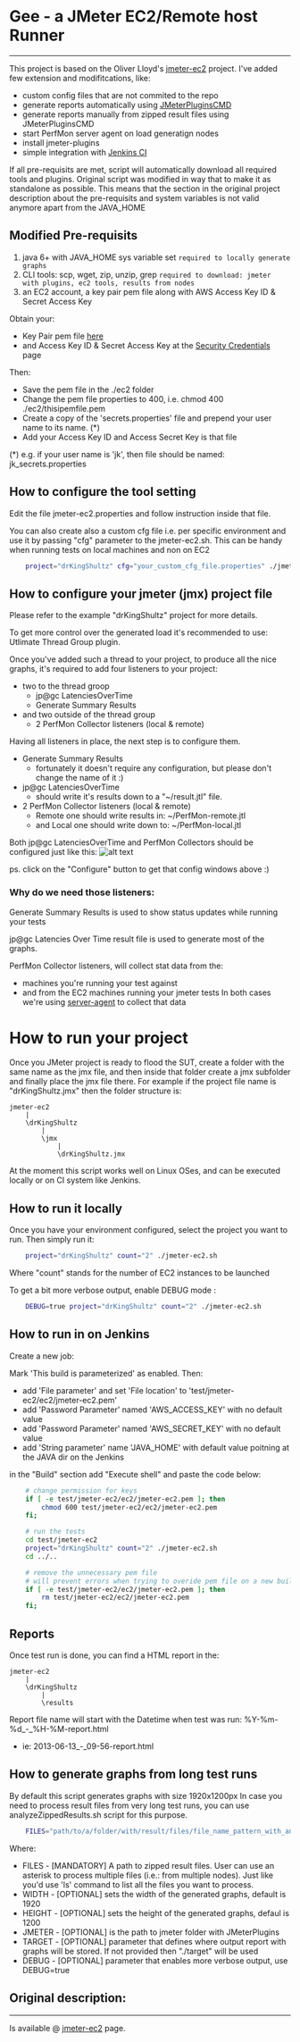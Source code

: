 # Gee - a JMeter EC2/Remote host Runner
-----------------------------

This project is based on the Oliver Lloyd's [jmeter-ec2](https://github.com/oliverlloyd/jmeter-ec2) project.
I've added few extension and modifitcations, like:
* custom config files that are not commited to the repo
* generate reports automatically using [JMeterPluginsCMD](https://code.google.com/p/jmeter-plugins/wiki/JMeterPluginsCMD)
* generate reports manually from zipped result files using JMeterPluginsCMD
* start PerfMon server agent on load generatign nodes
* install jmeter-plugins
* simple integration with [Jenkins CI](http://jenkins-ci.org/)

If all pre-requisits are met, script will automatically download all required
tools and plugins.
Original script was modified in way that to make it as standalone as possible. 
This means that the section in the original project description about the 
pre-requisits and system variables is not valid anymore apart from the JAVA\_HOME


## Modified Pre-requisits
1. java 6+ with JAVA\_HOME sys variable set `required to locally generate graphs`
2. CLI tools: scp, wget, zip, unzip, grep `required to download: jmeter with plugins, ec2 tools, results from nodes`
3. an EC2 account, a key pair pem file along with AWS Access Key ID & Secret Access Key


Obtain your:
* Key Pair pem file [here](https://console.aws.amazon.com/ec2/home?region=us-east-1#s=KeyPairs)
* and Access Key ID & Secret Access Key at the [Security Credentials](https://portal.aws.amazon.com/gp/aws/securityCredentials) page


Then:
* Save the pem file in the ./ec2 folder
* Change the pem file properties to 400, i.e. chmod 400 ./ec2/thisipemfile.pem
* Create a copy of the 'secrets.properties' file and prepend your user name to its name. (\*)
* Add your Access Key ID and Access Secret Key is that file


(\*) e.g. if your user name is 'jk', then file should be named: jk\_secrets.properties


## How to configure the tool setting
Edit the file jmeter-ec2.properties and follow instruction inside that file.

You can also create also a custom cfg file i.e. per specific environment and use
it by passing "cfg" parameter to the jmeter-ec2.sh. This can be handy when running
tests on local machines and non on EC2

```bash
    project="drKingShultz" cfg="your_custom_cfg_file.properties" ./jmeter-ec2.sh
```

## How to configure your jmeter (jmx) project file
Please refer to the example "drKingShultz" project for more details.

To get more control over the generated load it's recommended to use:
Utlimate Thread Group plugin.

Once you've added such a thread to your project, to produce all the nice graphs,
it's required to add four listeners to your project:
* two to the thread groop
    * jp@gc LatenciesOverTime
    * Generate Summary Results
* and two outside of the thread group
    * 2 PerfMon Collector listeners (local & remote)

Having all listeners in place, the next step is to configure them.
* Generate Summary Results 
    * fortunately it doesn't require any configuration, but please don't change the name of it :)
* jp@gc LatenciesOverTime
    * should write it's results down to a "~/result.jtl" file.
* 2 PerfMon Collector listeners (local & remote)
    * Remote one should write results in: ~/PerfMon-remote.jtl
    * and Local one should write down to: ~/PerfMon-local.jtl

Both jp@gc LatenciesOverTime and PerfMon Collectors should be configured just like this:
![alt text](./resources/SampleResultSaveConfiguration.png "Sample Result Save Configuration")

ps. click on the "Configure" button to get that config windows above :)


### Why do we need those listeners:
Generate Summary Results is used to show status updates while running your tests

jp@gc Latencies Over Time result file is used to generate most of the graphs.

PerfMon Collector listeners, will collect stat data from the:
* machines you're running your test against  
* and from the EC2 machines running your jmeter tests
In both cases we're using [server-agent](http://code.google.com/p/jmeter-plugins/wiki/PerfMonAgent) to collect that data


# How to run your project
Once you JMeter project is ready to flood the SUT, create a folder with the same
name as the jmx file, and then inside that folder create a jmx subfolder and finally
place the jmx file there. For example if the project file name is 
"drKingShultz.jmx" then the folder structure is:

    jmeter-ec2
        |
        \drKingShultz
            |
            \jmx
                |
                \drKingShultz.jmx


At the moment this script works well on Linux OSes, and can be executed 
locally or on CI system like Jenkins.

## How to run it locally
Once you have your environment configured, select the project you want to run.
Then simply run it:

```bash
    project="drKingShultz" count="2" ./jmeter-ec2.sh
```

Where "count" stands for the number of EC2 instances to be launched

To get a bit more verbose output, enable DEBUG mode :
```bash
    DEBUG=true project="drKingShultz" count="2" ./jmeter-ec2.sh
```

## How to run in on Jenkins
Create a new job:

Mark 'This build is parameterized' as enabled.
Then:
* add 'File parameter' and set 'File location' to 'test/jmeter-ec2/ec2/jmeter-ec2.pem'
* add 'Password Parameter' named 'AWS\_ACCESS\_KEY' with no default value
* add 'Password Parameter' named 'AWS\_SECRET\_KEY' with no default value
* add 'String parameter' name 'JAVA\_HOME' with default value poitning at the JAVA dir on the Jenkins

in the "Build" section add "Execute shell" and paste the code below:
```bash
    # change permission for keys
    if [ -e test/jmeter-ec2/ec2/jmeter-ec2.pem ]; then
        chmod 600 test/jmeter-ec2/ec2/jmeter-ec2.pem
    fi;

    # run the tests
    cd test/jmeter-ec2
    project="drKingShultz" count="2" ./jmeter-ec2.sh
    cd ../..

    # remove the unnecessary pem file
    # will prevent errors when trying to overide pem file on a new build 
    if [ -e test/jmeter-ec2/ec2/jmeter-ec2.pem ]; then
        rm test/jmeter-ec2/ec2/jmeter-ec2.pem
    fi;
```

## Reports
Once test run is done, you can find a HTML report in the:

    jmeter-ec2
        |
        \drKingShultz
            |
            \results

Report file name will start with the Datetime when test was run: %Y-%m-%d_-_%H-%M-report.html 
* ie: 2013-06-13_-_09-56-report.html 


## How to generate graphs from long test runs

By default this script generates graphs with size 1920x1200px
In case you need to process result files from very long test runs, you can use
analyzeZippedResults.sh script for this purpose.

```bash
    FILES="path/to/a/folder/with/result/files/file_name_pattern_with_an_asterisk-*.zip" WIDTH=20000 HEIGHT=1080 ./analyzeZippedResults.sh
```

Where:
* FILES -  [MANDATORY] A path to zipped result files. User can use an asterisk to process multiple files (i.e.: from multiple nodes). Just like you'd use 'ls' command to list all the files you want to process.
* WIDTH -  [OPTIONAL] sets the width of the generated graphs, default is 1920
* HEIGHT - [OPTIONAL] sets the height of the generated graphs, defaul is 1200
* JMETER - [OPTIONAL] is the path to jmeter folder with JMeterPlugins
* TARGET - [OPTIONAL] parameter that defines where output report with graphs will be stored. If not provided then "./target" will be used
* DEBUG -  [OPTIONAL] parameter that enables more verbose output, use DEBUG=true


## Original description:
----------------------------

Is available @ [jmeter-ec2](https://github.com/oliverlloyd/jmeter-ec2) page.

